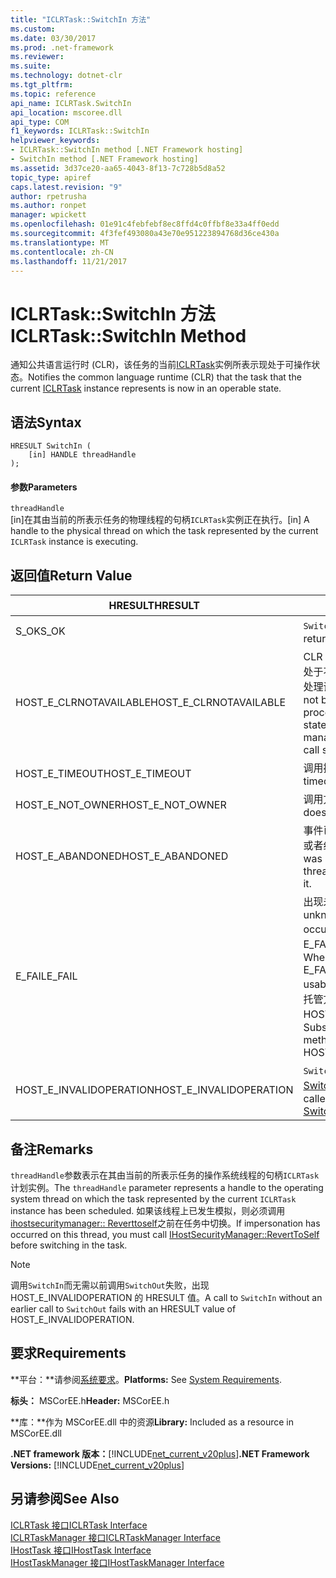 ```yaml
---
title: "ICLRTask::SwitchIn 方法"
ms.custom: 
ms.date: 03/30/2017
ms.prod: .net-framework
ms.reviewer: 
ms.suite: 
ms.technology: dotnet-clr
ms.tgt_pltfrm: 
ms.topic: reference
api_name: ICLRTask.SwitchIn
api_location: mscoree.dll
api_type: COM
f1_keywords: ICLRTask::SwitchIn
helpviewer_keywords:
- ICLRTask::SwitchIn method [.NET Framework hosting]
- SwitchIn method [.NET Framework hosting]
ms.assetid: 3d37ce20-aa65-4043-8f13-7c728b5d8a52
topic_type: apiref
caps.latest.revision: "9"
author: rpetrusha
ms.author: ronpet
manager: wpickett
ms.openlocfilehash: 01e91c4febfebf8ec8ffd4c0ffbf8e33a4ff0edd
ms.sourcegitcommit: 4f3fef493080a43e70e951223894768d36ce430a
ms.translationtype: MT
ms.contentlocale: zh-CN
ms.lasthandoff: 11/21/2017
---
```

# <a name="iclrtaskswitchin-method"></a><span data-ttu-id="237d8-102">ICLRTask::SwitchIn 方法</span><span class="sxs-lookup"><span data-stu-id="237d8-102">ICLRTask::SwitchIn Method</span></span>
<span data-ttu-id="237d8-103">通知公共语言运行时 (CLR)，该任务的当前[ICLRTask](../../../../docs/framework/unmanaged-api/hosting/iclrtask-interface.md)实例所表示现处于可操作状态。</span><span class="sxs-lookup"><span data-stu-id="237d8-103">Notifies the common language runtime (CLR) that the task that the current [ICLRTask](../../../../docs/framework/unmanaged-api/hosting/iclrtask-interface.md) instance represents is now in an operable state.</span></span>  
  
## <a name="syntax"></a><span data-ttu-id="237d8-104">语法</span><span class="sxs-lookup"><span data-stu-id="237d8-104">Syntax</span></span>  
  
```  
HRESULT SwitchIn (  
    [in] HANDLE threadHandle  
);  
```  
  
#### <a name="parameters"></a><span data-ttu-id="237d8-105">参数</span><span class="sxs-lookup"><span data-stu-id="237d8-105">Parameters</span></span>  
 `threadHandle`  
 <span data-ttu-id="237d8-106">[in]在其由当前的所表示任务的物理线程的句柄`ICLRTask`实例正在执行。</span><span class="sxs-lookup"><span data-stu-id="237d8-106">[in] A handle to the physical thread on which the task represented by the current `ICLRTask` instance is executing.</span></span>  
  
## <a name="return-value"></a><span data-ttu-id="237d8-107">返回值</span><span class="sxs-lookup"><span data-stu-id="237d8-107">Return Value</span></span>  
  
|<span data-ttu-id="237d8-108">HRESULT</span><span class="sxs-lookup"><span data-stu-id="237d8-108">HRESULT</span></span>|<span data-ttu-id="237d8-109">描述</span><span class="sxs-lookup"><span data-stu-id="237d8-109">Description</span></span>|  
|-------------|-----------------|  
|<span data-ttu-id="237d8-110">S_OK</span><span class="sxs-lookup"><span data-stu-id="237d8-110">S_OK</span></span>|<span data-ttu-id="237d8-111">`SwitchIn`已成功返回。</span><span class="sxs-lookup"><span data-stu-id="237d8-111">`SwitchIn` returned successfully.</span></span>|  
|<span data-ttu-id="237d8-112">HOST_E_CLRNOTAVAILABLE</span><span class="sxs-lookup"><span data-stu-id="237d8-112">HOST_E_CLRNOTAVAILABLE</span></span>|<span data-ttu-id="237d8-113">CLR 尚未加载到进程中，或 CLR 处于不能运行托管的代码或成功处理调用的状态。</span><span class="sxs-lookup"><span data-stu-id="237d8-113">The CLR has not been loaded into a process, or the CLR is in a state in which it cannot run managed code or process the call successfully.</span></span>|  
|<span data-ttu-id="237d8-114">HOST_E_TIMEOUT</span><span class="sxs-lookup"><span data-stu-id="237d8-114">HOST_E_TIMEOUT</span></span>|<span data-ttu-id="237d8-115">调用操作已超时。</span><span class="sxs-lookup"><span data-stu-id="237d8-115">The call timed out.</span></span>|  
|<span data-ttu-id="237d8-116">HOST_E_NOT_OWNER</span><span class="sxs-lookup"><span data-stu-id="237d8-116">HOST_E_NOT_OWNER</span></span>|<span data-ttu-id="237d8-117">调用方不拥有该锁。</span><span class="sxs-lookup"><span data-stu-id="237d8-117">The caller does not own the lock.</span></span>|  
|<span data-ttu-id="237d8-118">HOST_E_ABANDONED</span><span class="sxs-lookup"><span data-stu-id="237d8-118">HOST_E_ABANDONED</span></span>|<span data-ttu-id="237d8-119">事件已被取消时被阻塞的线程，或者纤程正在等待它。</span><span class="sxs-lookup"><span data-stu-id="237d8-119">An event was canceled while a blocked thread or fiber was waiting on it.</span></span>|  
|<span data-ttu-id="237d8-120">E_FAIL</span><span class="sxs-lookup"><span data-stu-id="237d8-120">E_FAIL</span></span>|<span data-ttu-id="237d8-121">出现未知的灾难性故障。</span><span class="sxs-lookup"><span data-stu-id="237d8-121">An unknown catastrophic failure occurred.</span></span> <span data-ttu-id="237d8-122">如果某方法返回 E_FAIL，CLR 不再可用进程内。</span><span class="sxs-lookup"><span data-stu-id="237d8-122">When a method returns E_FAIL, the CLR is no longer usable within the process.</span></span> <span data-ttu-id="237d8-123">到托管方法的后续调用会返回 HOST_E_CLRNOTAVAILABLE。</span><span class="sxs-lookup"><span data-stu-id="237d8-123">Subsequent calls to hosting methods return HOST_E_CLRNOTAVAILABLE.</span></span>|  
|<span data-ttu-id="237d8-124">HOST_E_INVALIDOPERATION</span><span class="sxs-lookup"><span data-stu-id="237d8-124">HOST_E_INVALIDOPERATION</span></span>|<span data-ttu-id="237d8-125">`SwitchIn`已调用以前调用[SwitchOut 方法](../../../../docs/framework/unmanaged-api/hosting/iclrtask-switchout-method.md)。</span><span class="sxs-lookup"><span data-stu-id="237d8-125">`SwitchIn` was called without an earlier call to [SwitchOut Method](../../../../docs/framework/unmanaged-api/hosting/iclrtask-switchout-method.md).</span></span>|  
  
## <a name="remarks"></a><span data-ttu-id="237d8-126">备注</span><span class="sxs-lookup"><span data-stu-id="237d8-126">Remarks</span></span>  
 <span data-ttu-id="237d8-127">`threadHandle`参数表示在其由当前的所表示任务的操作系统线程的句柄`ICLRTask`计划实例。</span><span class="sxs-lookup"><span data-stu-id="237d8-127">The `threadHandle` parameter represents a handle to the operating system thread on which the task represented by the current `ICLRTask` instance has been scheduled.</span></span> <span data-ttu-id="237d8-128">如果该线程上已发生模拟，则必须调用[ihostsecuritymanager:: Reverttoself](../../../../docs/framework/unmanaged-api/hosting/ihostsecuritymanager-reverttoself-method.md)之前在任务中切换。</span><span class="sxs-lookup"><span data-stu-id="237d8-128">If impersonation has occurred on this thread, you must call [IHostSecurityManager::RevertToSelf](../../../../docs/framework/unmanaged-api/hosting/ihostsecuritymanager-reverttoself-method.md) before switching in the task.</span></span>  
  
> [!NOTE]
>  <span data-ttu-id="237d8-129">调用`SwitchIn`而无需以前调用`SwitchOut`失败，出现 HOST_E_INVALIDOPERATION 的 HRESULT 值。</span><span class="sxs-lookup"><span data-stu-id="237d8-129">A call to `SwitchIn` without an earlier call to `SwitchOut` fails with an HRESULT value of HOST_E_INVALIDOPERATION.</span></span>  
  
## <a name="requirements"></a><span data-ttu-id="237d8-130">要求</span><span class="sxs-lookup"><span data-stu-id="237d8-130">Requirements</span></span>  
 <span data-ttu-id="237d8-131">**平台：**请参阅[系统要求](../../../../docs/framework/get-started/system-requirements.md)。</span><span class="sxs-lookup"><span data-stu-id="237d8-131">**Platforms:** See [System Requirements](../../../../docs/framework/get-started/system-requirements.md).</span></span>  
  
 <span data-ttu-id="237d8-132">**标头：** MSCorEE.h</span><span class="sxs-lookup"><span data-stu-id="237d8-132">**Header:** MSCorEE.h</span></span>  
  
 <span data-ttu-id="237d8-133">**库：**作为 MSCorEE.dll 中的资源</span><span class="sxs-lookup"><span data-stu-id="237d8-133">**Library:** Included as a resource in MSCorEE.dll</span></span>  
  
 <span data-ttu-id="237d8-134">**.NET framework 版本：**[!INCLUDE[net_current_v20plus](../../../../includes/net-current-v20plus-md.md)]</span><span class="sxs-lookup"><span data-stu-id="237d8-134">**.NET Framework Versions:** [!INCLUDE[net_current_v20plus](../../../../includes/net-current-v20plus-md.md)]</span></span>  
  
## <a name="see-also"></a><span data-ttu-id="237d8-135">另请参阅</span><span class="sxs-lookup"><span data-stu-id="237d8-135">See Also</span></span>  
 [<span data-ttu-id="237d8-136">ICLRTask 接口</span><span class="sxs-lookup"><span data-stu-id="237d8-136">ICLRTask Interface</span></span>](../../../../docs/framework/unmanaged-api/hosting/iclrtask-interface.md)  
 [<span data-ttu-id="237d8-137">ICLRTaskManager 接口</span><span class="sxs-lookup"><span data-stu-id="237d8-137">ICLRTaskManager Interface</span></span>](../../../../docs/framework/unmanaged-api/hosting/iclrtaskmanager-interface.md)  
 [<span data-ttu-id="237d8-138">IHostTask 接口</span><span class="sxs-lookup"><span data-stu-id="237d8-138">IHostTask Interface</span></span>](../../../../docs/framework/unmanaged-api/hosting/ihosttask-interface.md)  
 [<span data-ttu-id="237d8-139">IHostTaskManager 接口</span><span class="sxs-lookup"><span data-stu-id="237d8-139">IHostTaskManager Interface</span></span>](../../../../docs/framework/unmanaged-api/hosting/ihosttaskmanager-interface.md)

